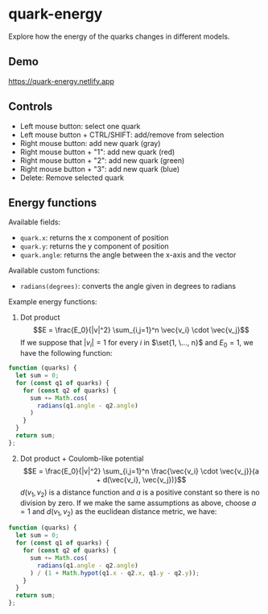 # quark-energy
Explore how the energy of the quarks changes in different models.

## Demo
https://quark-energy.netlify.app

## Controls
- Left mouse button: select one quark
- Left mouse button + CTRL/SHIFT: add/remove from selection
- Right mouse button: add new quark (gray)
- Right mouse button + "1": add new quark (red)
- Right mouse button + "2": add new quark (green)
- Right mouse button + "3": add new quark (blue)
- Delete: Remove selected quark

## Energy functions
Available fields:
- `quark.x`: returns the x component of position
- `quark.y`: returns the y component of position
- `quark.angle`: returns the angle between the x-axis and the vector

Available custom functions:
- `radians(degrees)`: converts the angle given in degrees to radians

Example energy functions:
1. Dot product
$$E = \frac{E_0}{|v|^2} \sum_{i,j=1}^n \vec{v_i} \cdot \vec{v_j}$$
If we suppose that $|v_i| = 1$ for every $i$ in $\set{1, \..., n}$ and $E_0 = 1$, we have the following function:

```js
function (quarks) {
  let sum = 0;
  for (const q1 of quarks) {
    for (const q2 of quarks) {
      sum += Math.cos(
        radians(q1.angle - q2.angle)
      )
    }
  }
  return sum;
};
```

2. Dot product + Coulomb-like potential
$$E = \frac{E_0}{|v|^2} \sum_{i,j=1}^n \frac{\vec{v_i} \cdot \vec{v_j}}{a + d(\vec{v_i}, \vec{v_j})}$$
$d(v_1, v_2)$ is a distance function and $a$ is a positive constant so there is no division by zero.
If we make the same assumptions as above, choose $a = 1$ and $d(v_1, v_2)$ as the euclidean distance metric, we have:
```js
function (quarks) {
  let sum = 0;
  for (const q1 of quarks) {
    for (const q2 of quarks) {
      sum += Math.cos(
        radians(q1.angle - q2.angle)
      ) / (1 + Math.hypot(q1.x - q2.x, q1.y - q2.y));
    }
  }
  return sum;
};
```
